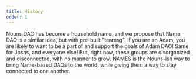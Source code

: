 ```yaml
---
title: History
order: 1
---
```


Nouns DAO has become a household name, and we propose that Name DAO is a similar idea, but with pre-built "teamsg". If you are an Adam, you are likely to want to be a part of and support the goals of Adam DAO! Same for Joshs, and everyone else! But, right now, these groups are disorganized and disconnected, with no manner to grow. NAMES is the Nouns-ish way to bring Name-based DAOs to the world, while giving them a way to stay connected to one another.